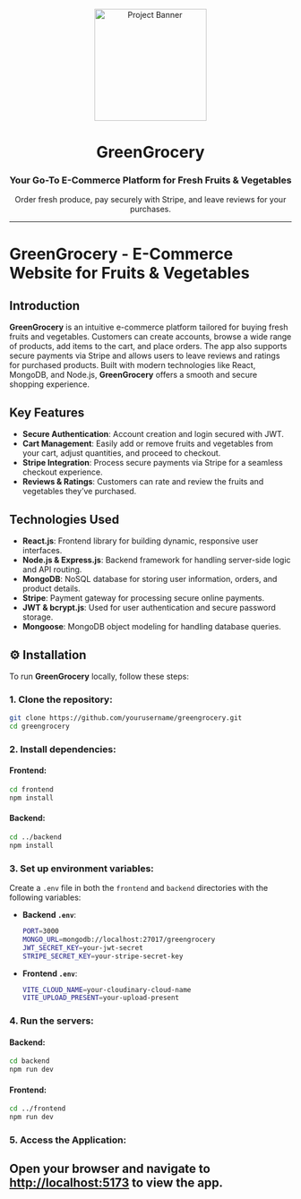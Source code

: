 <div align="center">
  <br />

  <a href="https://hvisual.vercel.app/#GreenGrocery" target="_blank">
    <img src="https://raw.githubusercontent.com/hiteshDhankhar01/Portfolio/main/src/assets/projects/Green_01.png" alt="Project Banner" style="height: 200px; width: auto;">
  </a>
  <br />

  <h1>GreenGrocery</h1>
  <h3>Your Go-To E-Commerce Platform for Fresh Fruits & Vegetables</h3>
  <p>Order fresh produce, pay securely with Stripe, and leave reviews for your purchases.</p>
</div>

---

# GreenGrocery - E-Commerce Website for Fruits & Vegetables 

## Introduction

**GreenGrocery** is an intuitive e-commerce platform tailored for buying fresh fruits and vegetables. Customers can create accounts, browse a wide range of products, add items to the cart, and place orders. The app also supports secure payments via Stripe and allows users to leave reviews and ratings for purchased products. Built with modern technologies like React, MongoDB, and Node.js, **GreenGrocery** offers a smooth and secure shopping experience.

## Key Features

- **Secure Authentication**: Account creation and login secured with JWT.
- **Cart Management**: Easily add or remove fruits and vegetables from your cart, adjust quantities, and proceed to checkout.
- **Stripe Integration**: Process secure payments via Stripe for a seamless checkout experience.
- **Reviews & Ratings**: Customers can rate and review the fruits and vegetables they’ve purchased.

## Technologies Used

- **React.js**: Frontend library for building dynamic, responsive user interfaces.
- **Node.js & Express.js**: Backend framework for handling server-side logic and API routing.
- **MongoDB**: NoSQL database for storing user information, orders, and product details.
- **Stripe**: Payment gateway for processing secure online payments.
- **JWT & bcrypt.js**: Used for user authentication and secure password storage.
- **Mongoose**: MongoDB object modeling for handling database queries.

## ⚙️ Installation

To run **GreenGrocery** locally, follow these steps:

### 1. **Clone the repository**:

```bash
git clone https://github.com/yourusername/greengrocery.git
cd greengrocery
```

### 2. **Install dependencies**:

#### Frontend:
```bash
cd frontend
npm install
```

#### Backend:
```bash
cd ../backend
npm install
```

### 3. **Set up environment variables**:

Create a `.env` file in both the `frontend` and `backend` directories with the following variables:

- **Backend `.env`**:
    ```bash
    PORT=3000
    MONGO_URL=mongodb://localhost:27017/greengrocery
    JWT_SECRET_KEY=your-jwt-secret 
    STRIPE_SECRET_KEY=your-stripe-secret-key
    ```

- **Frontend `.env`**:
    ```bash
    VITE_CLOUD_NAME=your-cloudinary-cloud-name
    VITE_UPLOAD_PRESENT=your-upload-present
    ```

### 4. **Run the servers**:

#### Backend:
```bash
cd backend
npm run dev
```

#### Frontend:
```bash
cd ../frontend
npm run dev
```

### 5. **Access the Application**:

Open your browser and navigate to [http://localhost:5173](http://localhost:5173) to view the app.
---

